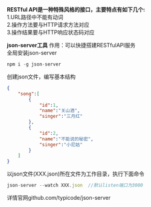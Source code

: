 **RESTful API是一种特殊风格的接口，主要特点有如下几个:**  
1.URL路径中不能有动词  
2.操作方法要与HTTP请求方法对应  
3.操作结果要与HTTP响应状态码对应

**json-server工具**
作用：可以快捷搭建RESTfulAPI服务  
全局安装json-server
```javascript
npm i -g json-server
```
创建json文件，编写基本结构
```json
{
    "song":[
        {
            "id":1,
            "name":"关山酒",
            "singer":"三月红"
        },
        {
            "id":2,
            "name":"不能说的秘密",
            "singer":"小尼姑"
        }
    ]
}
```
以json文件(XXX.json)所在文件为工作目录，执行下面命令
```javascript
json-server --watch XXX.json  //默认listen端口为3000
```
详情官网github.com/typicode/json-server
